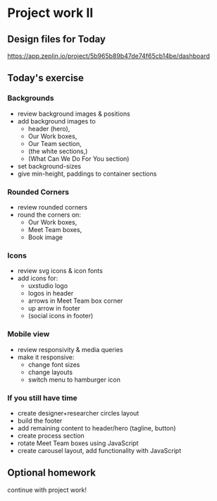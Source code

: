 # Project work II

## Design files for Today

https://app.zeplin.io/project/5b965b89b47de74f65cb14be/dashboard

## Today's exercise

### Backgrounds

- review background images & positions
- add background images to
  - header (hero),
  - Our Work boxes,
  - Our Team section,
  - (the white sections,)
  - (What Can We Do For You section)
- set background-sizes
- give min-height, paddings to container sections

### Rounded Corners

- review rounded corners
- round the corners on:
  - Our Work boxes,
  - Meet Team boxes,
  - Book image

### Icons

- review svg icons & icon fonts
- add icons for:
  - uxstudio logo
  - logos in header
  - arrows in Meet Team box corner
  - up arrow in footer
  - (social icons in footer)

### Mobile view

- review responsivity & media queries
- make it responsive:
  - change font sizes
  - change layouts
  - switch menu to hamburger icon

### If you still have time

- create designer+researcher circles layout
- build the footer
- add remaining content to header/hero (tagline, button)
- create process section
- rotate Meet Team boxes using JavaScript
- create carousel layout, add functionality with JavaScript

## Optional homework

continue with project work!
